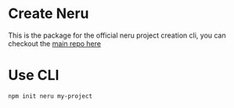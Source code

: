 # Create Neru

This is the package for the official neru project creation cli, you can checkout the [main repo here](https://github.com/ghostdevv/neru)

# Use CLI

```bash
npm init neru my-project
```